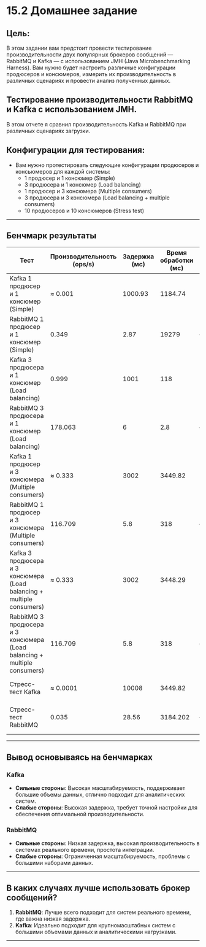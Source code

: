 
# 15.2 Домашнее задание

## Цель:
В этом задании вам предстоит провести тестирование производительности двух популярных брокеров сообщений — RabbitMQ и Kafka — с использованием JMH (Java Microbenchmarking Harness). Вам нужно будет настроить различные конфигурации продюсеров и консюмеров, измерить их производительность в различных сценариях и провести анализ полученных данных.

## Тестирование производительности RabbitMQ и Kafka с использованием JMH.
В этом отчете я сравнил производительность Kafka и RabbitMQ при различных сценариях загрузки.

## Конфигурации для тестирования: 
- Вам нужно протестировать следующие конфигурации продюсеров и консьюмеров для каждой системы:
  - 1 продюсер и 1 консюмер (Simple)
  - 3 продюсера и 1 консюмер (Load balancing)
  - 1 продюсер и 3 консюмера (Multiple consumers)
  - 3 продюсера и 3 консюмера (Load balancing + multiple consumers)
  - 10 продюсеров и 10 консюмеров (Stress test)
---

## Бенчмарк результаты

| **Тест**                                                              | **Производительность (ops/s)** | **Задержка (мс)** | **Время обработки (мс)** | **Репликация (мс)** | **Подтверждение доставки (мс)** | **Комментарий**                                    |
|-----------------------------------------------------------------------|--------------------------------|--------------------|---------------------------|--------------------|---------------------------------|----------------------------------------------------|
| Kafka 1 продюсер и 1 консюмер (Simple)                                | ≈ 0.001                        | 1000.93           | 1184.74                   | 1184.74            | —                               | Зависит от конфигурации.                          |
| RabbitMQ 1 продюсер и 1 консюмер (Simple)                             | 0.349                          | 2.87              | 19279                     | —                  | 1927.066                        | Высокая производительность.                       |
| Kafka 3 продюсера и 1 консюмер (Load balancing)                       | 0.999                          | 1001              | 118                       | 1614.56            | —                               | Ограниченная производительность.                  |
| RabbitMQ 3 продюсера и 1 консюмер (Load balancing)                    | 178.063                        | 6                 | 2.8                       | —                  | 1291.34                         | Оптимально для конкурирующих консюмеров.          |
| Kafka 1 продюсер и 3 консюмера (Multiple consumers)                   | ≈ 0.333                        | 3002              | 3449.82                   | 3449.82            | —                               | Высокие задержки, требует настройки.              |
| RabbitMQ 1 продюсер и 3 консюмера (Multiple consumers)                | 116.709                        | 5.8               | 318                       | —                  | 3186.46                         | Превосходная эффективность.                       |
| Kafka 3 продюсера и 3 консюмера (Load balancing + multiple consumers) | ≈ 0.333                        | 3002              | 3448.29                   | 1067.05            | —                               | Высокие задержки, требует настройки.              |
| RabbitMQ 3 продюсера и 3 консюмера (Load balancing + multiple consumers) | 116.709                        | 5.8               | 318                       | —                  | 4909.33                         | Высокая эффективность.                            |
| Стресс-тест Kafka                                                     | ≈ 0.0001                       | 10008             | 3449.82                   | 4002,82            | —                               | Проблемы масштабируемости под нагрузкой.          |
| Стресс-тест RabbitMQ                                                  | 0.035                          | 28.56             | 3184.202                  | —                  | 2070.89                         | Справляется с нагрузкой с умеренными задержками.   |

---

## Вывод основываясь на бенчмарках
### Kafka
- **Сильные стороны**: Высокая масштабируемость, поддерживает большие объемы данных, отлично подходит для аналитических систем.
- **Слабые стороны**: Высокая задержка, требует точной настройки для обеспечения оптимальной производительности.

### RabbitMQ
- **Сильные стороны**: Низкая задержка, высокая производительность в системах реального времени, простота интеграции.
- **Слабые стороны**: Ограниченная масштабируемость, проблемы с большими наборами данных.
---

## В каких случаях лучше использовать брокер сообщений?
1. **RabbitMQ**: Лучше всего подходит для систем реального времени, где важна низкая задержка.
2. **Kafka**: Идеально подходит для крупномасштабных систем с большими объемами данных и аналитическими нагрузками.
---

